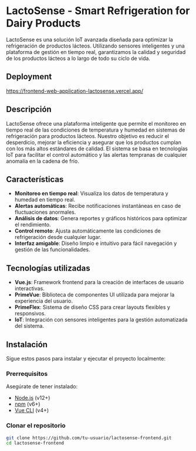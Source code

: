 # LactoSense - Smart Refrigeration for Dairy Products

LactoSense es una solución IoT avanzada diseñada para optimizar la refrigeración de productos lácteos. Utilizando sensores inteligentes y una plataforma de gestión en tiempo real, garantizamos la calidad y seguridad de los productos lácteos a lo largo de todo su ciclo de vida.

## Deployment 

https://frontend-web-application-lactosense.vercel.app/

## Descripción

LactoSense ofrece una plataforma inteligente que permite el monitoreo en tiempo real de las condiciones de temperatura y humedad en sistemas de refrigeración para productos lácteos. Nuestro objetivo es reducir el desperdicio, mejorar la eficiencia y asegurar que los productos cumplan con los más altos estándares de calidad. El sistema se basa en tecnologías IoT para facilitar el control automático y las alertas tempranas de cualquier anomalía en la cadena de frío.

## Características

- **Monitoreo en tiempo real**: Visualiza los datos de temperatura y humedad en tiempo real.
- **Alertas automáticas**: Recibe notificaciones instantáneas en caso de fluctuaciones anormales.
- **Análisis de datos**: Genera reportes y gráficos históricos para optimizar el rendimiento.
- **Control remoto**: Ajusta automáticamente las condiciones de refrigeración desde cualquier lugar.
- **Interfaz amigable**: Diseño limpio e intuitivo para fácil navegación y gestión de las funcionalidades.

## Tecnologías utilizadas

- **Vue.js**: Framework frontend para la creación de interfaces de usuario interactivas.
- **PrimeVue**: Biblioteca de componentes UI utilizada para mejorar la experiencia del usuario.
- **PrimeFlex**: Sistema de diseño CSS para crear layouts flexibles y responsivos.
- **IoT**: Integración con sensores inteligentes para la gestión automatizada del sistema.


## Instalación

Sigue estos pasos para instalar y ejecutar el proyecto localmente:

### Prerrequisitos

Asegúrate de tener instalado:

- [Node.js](https://nodejs.org/en/) (v12+)
- [npm](https://www.npmjs.com/) (v6+)
- [Vue CLI](https://cli.vuejs.org/) (v4+)

### Clonar el repositorio

```bash
git clone https://github.com/tu-usuario/lactosense-frontend.git
cd lactosense-frontend
